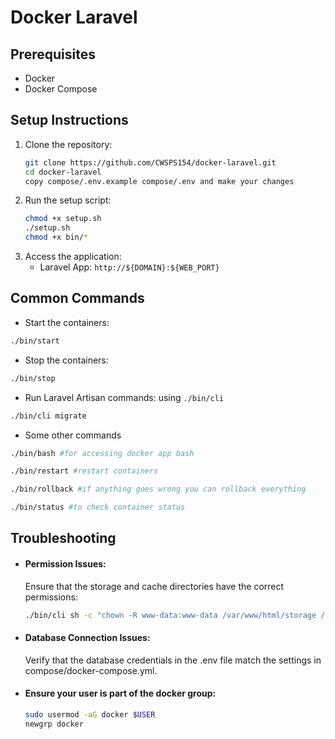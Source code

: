 # Docker Laravel

## Prerequisites

- Docker
- Docker Compose

## Setup Instructions

1. Clone the repository:
   ```bash
   git clone https://github.com/CWSPS154/docker-laravel.git
   cd docker-laravel
   copy compose/.env.example compose/.env and make your changes
   ```
2. Run the setup script:
   ```bash
   chmod +x setup.sh
   ./setup.sh
   chmod +x bin/*
   ```
3. Access the application:
   - Laravel App: `http://${DOMAIN}:${WEB_PORT}`

[//]: # (## Setup Custom Domain)

[//]: # ()
[//]: # (To set up a custom domain with SSL, run the following command:)

[//]: # ()
[//]: # (```bash)

[//]: # (./bin/setup-domain your-custom-domain.com)

[//]: # (```)

[//]: # ()
[//]: # (Replace your-custom-domain.com with your actual domain name. This will update the Nginx configuration, obtain SSL certificates from Let's Encrypt, and restart the Nginx container.)

## Common Commands

- Start the containers:

```bash
./bin/start
```

- Stop the containers:

```bash
./bin/stop
```

- Run Laravel Artisan commands: using `./bin/cli`

```bash
./bin/cli migrate
```
- Some other commands
```bash
./bin/bash #for accessing docker app bash

./bin/restart #restart containers

./bin/rollback #if anything goes wrong you can rollback everything

./bin/status #to check container status
```

## Troubleshooting

- #### Permission Issues:

  Ensure that the storage and cache directories have the correct permissions:

  ```bash
  ./bin/cli sh -c "chown -R www-data:www-data /var/www/html/storage /var/www/html/bootstrap/cache && chmod -R 775 /var/www/html/storage /var/www/html/bootstrap/cache"
  ```

- #### Database Connection Issues:
  Verify that the database credentials in the .env file match the settings in compose/docker-compose.yml.
- #### Ensure your user is part of the docker group:
  ```bash
  sudo usermod -aG docker $USER
  newgrp docker
  ```
